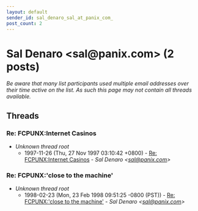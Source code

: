 ```yaml
---
layout: default
sender_id: sal_denaro_sal_at_panix_com_
post_count: 2
---
```


# Sal Denaro <sal<span>@</span>panix.com> (2 posts)

_Be aware that many list participants used multiple email addresses over their time active on the list. As such this page may not contain all threads available._

## Threads

### Re: FCPUNX:Internet Casinos
+ _Unknown thread root_
  + 1997-11-26 (Thu, 27 Nov 1997 03:10:42 +0800) - [Re: FCPUNX:Internet Casinos](/archive/1997/11/33f7c3398416164be009b3276afa2b5011611c1251123faadbda3dc53e354977) - _Sal Denaro \<sal@panix.com\>_

### Re: FCPUNX:'close to the machine'
+ _Unknown thread root_
  + 1998-02-23 (Mon, 23 Feb 1998 09:51:25 -0800 (PST)) - [Re: FCPUNX:'close to the machine'](/archive/1998/02/df2bc1cc509fd01d0e1d437a95718106d1d26d76fd474bf85c97ea06b313f5a0) - _Sal Denaro \<sal@panix.com\>_

